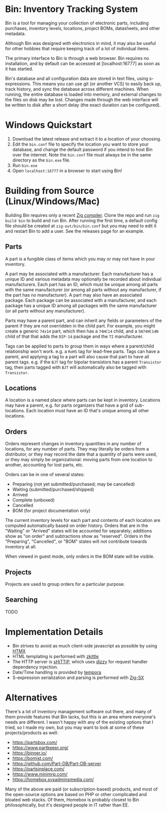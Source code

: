 # Bin: Inventory Tracking System

Bin is a tool for managing your collection of electronic parts, including purchases, inventory levels, locations, project BOMs, datasheets, and other metadata.

Although Bin was designed with electronics in mind, it may also be useful for other hobbies that require keeping track of a lot of individual items.

The primary interface to Bin is through a web browser.  Bin requires no installation, and by default can be accessed at [localhost:16777] as soon as it has started.

Bin's database and all configuration data are stored in text files, using s-expressions.  This means you can use git (or another VCS) to easily back up, track history, and sync the database across different machines.  When running, the entire database is loaded into memory, and external changes to the files on disk may be lost.  Changes made through the web interface will be written to disk after a short delay (the exact duration can be configured).

# Windows Quickstart

1. Download the latest release and extract it to a location of your choosing.
1. Edit the `bin.conf` file to specify the location you want to store your database, and change the default password if you intend to host Bin over the internet.  Note the `bin.conf` file must always be in the same directory as the `bin.exe` file.
1. Run `bin.exe`
1. Open `localhost:16777` in a browser to start using Bin!

# Building from Source (Linux/Windows/Mac)

Building Bin requires only a recent [Zig compiler](https://ziglang.org/download/).  Clone the repo and run `zig build bin` to build and run Bin.  After running the first time, a default config file should be created at `zig-out/bin/bin.conf` but you may need to edit it and restart Bin to add a user.  See the releases page for an example.


## Parts
A part is a fungible class of items which you may or may not have in your inventory.

A part may be associated with a manufacturer.  Each manufacturer has a unique ID and various metadata may optionally be recorded about individual manufacturers.
Each part has an ID, which must be unique among all parts with the same manufacturer (or among all parts without any manufacturer, if the part has no manufacturer).
A part may also have an associated package.  Each package can be associated with a manufacturer, and each package has a unique ID among all packages with the same manufacturer (or all parts without any manufacturer).

Parts may have a parent part, and can inherit any fields or parameters of the parent if they are not overridden in the child part.  For example, you might create a generic `74x14` part,
which then has a `74HC14` child, and a `SN74HC14N` child of that that adds the `DIP-14` package and the `TI` manufacturer.

Tags can be applied to parts to group them in ways where a parent/child relationship won't work.  e.g. a `RoHS` tag for lead-free parts.  Tags can have a parent, and applying a tag to a part will also cause that part to have all parent tags.  e.g. if the `BJT` tag for bipolar transistors has a parent `Transistor` tag, then parts tagged with `BJT` will automatically also be tagged with `Transistor`.

## Locations
A location is a named place where parts can be kept in inventory.
Locations may have a parent, e.g. for parts organizers that have a grid of sub-locations.
Each location must have an ID that's unique among all other locations.

## Orders
Orders represent changes in inventory quantities in any number of locations, for any number of parts.
They may literally be orders from a distributor, or they may record the date that a quantity of parts were used, or they may simply be organizational: moving parts from one location to another, accounting for lost parts, etc.

Orders can be in one of several states:
* Preparing (not yet submitted/purchased; may be cancelled)
* Waiting (submitted/purchased/shipped)
* Arrived
* Complete (unboxed)
* Cancelled
* BOM (for project documentation only)

The current inventory levels for each part and contents of each location are computed automatically based on order history.  Orders that are in the "Waiting" or "Arrived" states will be accounted for separately; additions show as "on order" and subtractions show as "reserved".  Orders in the "Preparing", "Cancelled", or "BOM" states will not contribute towards inventory at all.

When viewed in guest mode, only orders in the BOM state will be visible.

## Projects
Projects are used to group orders for a particular purpose.

## Searching
TODO


# Implementation Details
* Bin strives to avoid as much client-side javascript as possible by using [HTMX](https://htmx.org)
* HTML templating is performed with [zkittle](https://github.com/bcrist/zkittle)
* The HTTP server is [sHiTTiP](https://github.com/bcrist/shittip), which uses [dizzy](https://github.com/bcrist/dizzy) for request handler dependency injection.
* Date/Time handling is provided by [tempora](https://github.com/bcrist/tempora)
* S-expression serialization and parsing is performed with [Zig-SX](https://github.com/bcrist/Zig-SX)

# Alternatives
There's a lot of inventory management software out there, and many of them provide features that Bin lacks, but this is an area where everyone's needs are different.  I wasn't happy with any of the existing options that I tried, so I made my own, but you may want to look at some of these projects/products as well:

* https://partsbox.com/
* https://www.partkeepr.org/
* https://binner.io/
* https://bomist.com/
* https://github.com/Part-DB/Part-DB-server
* https://partsinplace.com/
* https://www.minimrp.com/
* https://homebox.sysadminsmedia.com/

Many of the above are paid (or subscription-based) products, and most of the open-source options are based on PHP or other complicated and bloated web stacks.  Of them, Homebox is probably closest to Bin philosophically, but it's designed people in IT rather than EE.
